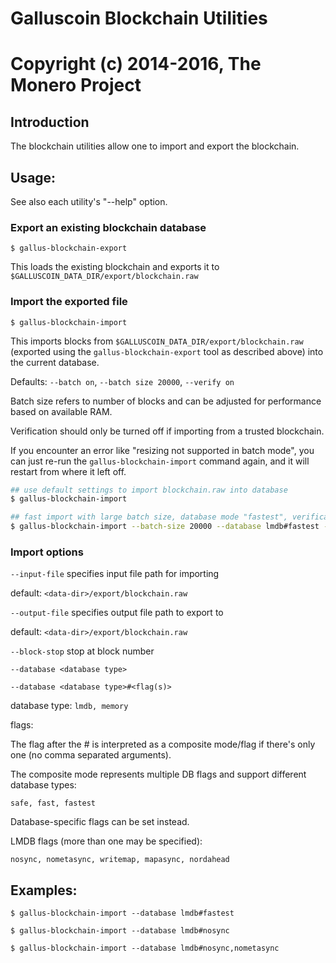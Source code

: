 # Galluscoin Blockchain Utilities

# Copyright (c) 2014-2016, The Monero Project

## Introduction

The blockchain utilities allow one to import and export the blockchain.

## Usage:

See also each utility's "--help" option.

### Export an existing blockchain database

`$ gallus-blockchain-export`

This loads the existing blockchain and exports it to `$GALLUSCOIN_DATA_DIR/export/blockchain.raw`

### Import the exported file

`$ gallus-blockchain-import`

This imports blocks from `$GALLUSCOIN_DATA_DIR/export/blockchain.raw` (exported using the
`gallus-blockchain-export` tool as described above) into the current database.

Defaults: `--batch on`, `--batch size 20000`, `--verify on`

Batch size refers to number of blocks and can be adjusted for performance based on available RAM.

Verification should only be turned off if importing from a trusted blockchain.

If you encounter an error like "resizing not supported in batch mode", you can just re-run
the `gallus-blockchain-import` command again, and it will restart from where it left off.

```bash
## use default settings to import blockchain.raw into database
$ gallus-blockchain-import

## fast import with large batch size, database mode "fastest", verification off
$ gallus-blockchain-import --batch-size 20000 --database lmdb#fastest --verify off

```

### Import options

`--input-file`
specifies input file path for importing

default: `<data-dir>/export/blockchain.raw`

`--output-file`
specifies output file path to export to

default: `<data-dir>/export/blockchain.raw`

`--block-stop`
stop at block number

`--database <database type>`

`--database <database type>#<flag(s)>`

database type: `lmdb, memory`

flags:

The flag after the # is interpreted as a composite mode/flag if there's only
one (no comma separated arguments).

The composite mode represents multiple DB flags and support different database types:

`safe, fast, fastest`

Database-specific flags can be set instead.

LMDB flags (more than one may be specified):

`nosync, nometasync, writemap, mapasync, nordahead`

## Examples:

```
$ gallus-blockchain-import --database lmdb#fastest

$ gallus-blockchain-import --database lmdb#nosync

$ gallus-blockchain-import --database lmdb#nosync,nometasync
```

